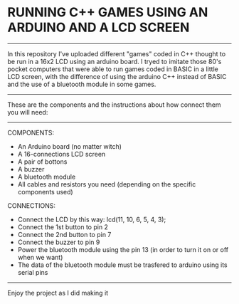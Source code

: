 # RUNNING C++ GAMES USING AN ARDUINO AND A LCD SCREEN

______________________________________________________________________________________________________________________________________________________________________

In this repository I've uploaded different "games" coded in C++ thought to be run in a 16x2 LCD using an arduino board. I tryed to imitate those 80's pocket computers that were able to run games coded in BASIC in a little LCD screen, with the difference of using the arduino C++ instead of BASIC and the use of a bluetooth module in some games.
______________________________________________________________________________________________________________________________________________________________________


These are the components and the instructions about how connect them you will need:
___________________________________________________________________________________

COMPONENTS:

- An Arduino board (no matter witch)
- A 16-connections LCD screen
- A pair of bottons
- A buzzer
- A bluetooth module
- All cables and resistors you need (depending on the specific components used)


CONNECTIONS:

- Connect the LCD by this way: lcd(11, 10, 6, 5, 4, 3);
- Connect the 1st button to pin 2
- Connect the 2nd button to pin 7
- Connect the buzzer to pin 9
- Power the bluetooth module using the pin 13 (in order to turn it on or off when we want)
- The data of the bluetooth module must be trasfered to arduino using its serial pins

______________________________________________________________________________________________________________________________________________________________________

Enjoy the project as I did making it

